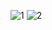 ![1](https://github.com/anupamabhay/Sociio/assets/24754580/a9ec2fca-6c47-4dc5-98d3-abfc6bdb28ce)
![2](https://github.com/anupamabhay/Sociio/assets/24754580/405ef635-854d-4421-ae6c-794287f3c2bd)
